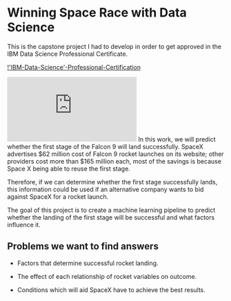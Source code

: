 # Winning Space Race with Data Science

This is the capstone project I had to develop in order to get approved in the IBM Data Science Professional Certificate.

[!'IBM-Data-Science'-Professional-Certification](https://github.com/tina-ds/Applied-Data-Science-Capstone/blob/782db4258fe9ceb045b6e854624f7bd6afc1c6ad/'IBM%20Data%20Science'%20Professional%20Certification.pdf)

![Data-Science-Professional-Certificate-Badge](https://github.com/tina-ds/Applied-Data-Science-Capstone/blob/782db4258fe9ceb045b6e854624f7bd6afc1c6ad/Data_Science_Professional_Certificate_Badge.pdf)
In this work, we will predict whether the first stage of the Falcon 9 will land successfully. SpaceX advertises $62 million cost of Falcon 9 rocket launches on its website; other providers cost more than $165 million each, most of the savings is because Space X being able to reuse the first stage.

Therefore, if we can determine whether the first stage successfully lands, this information could be used if an alternative company wants to bid against SpaceX for a rocket launch.

The goal of this project is to create a machine learning pipeline to predict whether the landing of the first stage will be successful and what factors influence it.

## Problems we want to find answers

- Factors that determine successful rocket landing.

- The effect of each relationship of rocket variables on outcome.

- Conditions which will aid SpaceX have to achieve the best results.




